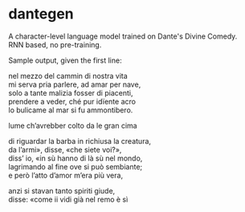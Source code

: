 dantegen
==============================

A character-level language model trained on Dante's Divine Comedy.\
RNN based, no pre-training.

Sample output, given the first line:

nel mezzo del cammin di nostra vita\
  mi serva pria parlere, ad amar per nave,\
  solo a tante malizia fosser di piacenti,\
  prendere a veder, ché pur idïente acro\
  lo bulicame al mar si fu ammontibero.

  lume ch’avrebber colto da le gran cima

  di riguardar la barba in richiusa la creatura,\
  da l’armi», disse, «che siete voi?»,\
  diss’ io, «in sù hanno di là sù nel mondo,\
  lagrimando al fine ove si può sembiante;\
  e però l’atto d’amor m’era più vera,

  anzi si stavan tanto spiriti giude,\
  disse: «come ii vidi già nel remo è sì
